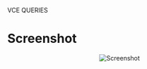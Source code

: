 VCE QUERIES

# Screenshot
<p align="center">
  <img src="https://github.com/rohit172001-eng/VCE-Queries/blob/master/screenshot.png" alt="Screenshot"/>
</p>

